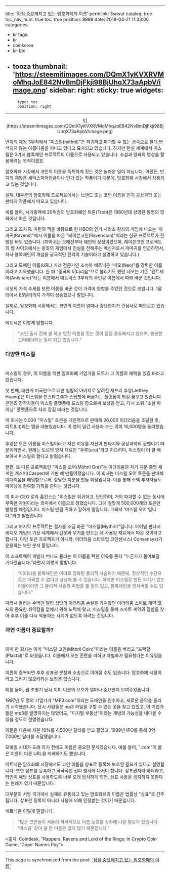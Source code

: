 
---
title: '점점 중요해지고 있는 암호화폐의 이름'
permlink: 3srwut
catalog: true
toc_nav_num: true
toc: true
position: 9999
date: 2018-04-21 11:33:06
categories:
- kr
tags:
- kr
- coinkorea
- kr-btc
- tooza
thumbnail: 'https://steemitimages.com/DQmX1yKVXRVMoMhqJoE842NvBmDjFkji98BjUhqX73aApbV/image.png'
sidebar:
    right:
        sticky: true
widgets:
    -
        type: toc
        position: right
---


<center>
![](https://steemitimages.com/DQmX1yKVXRVMoMhqJoE842NvBmDjFkji98BjUhqX73aApbV/image.png)
</center>

반지의 제왕 3부작에서 "미스릴(mithril)"은 희귀하고 파괴할 수 없는 금속으로 절대 변색되지 않는 아름다움을 지니고 있다고 묘사되고 있습니다.  하지만 현실 세계에서 미스릴은 3가지 블록체인 프로젝트의 이름으로 사용되고 있습니다. 소설과 영화의 명성을 활용하려는 목적이겠죠. 

암호화폐 시장에서 코인의 이름을 독특하게 짓는 것은 놀라운 일이 아닙니다.  어쨌든, 반지의 제왕은 셰익스피어만큼이나 인기 있는 작품이기 때문에, 암호화폐 시장에서 차용되고 있는 것입니다. 

실제, 대부분의 암호화폐 프로젝트에서는 브랜드 또는 코인 이름을 인기 공상과학 또는 판타지 작품에서 따오고 있습니다.

예를 들어, 시가총액에 20위권의 암호화폐인 트론(Tron)은 1980년대 상영된 동명의 영화에서 따온 것입니다.

그리고 조지 R. 마틴의 책을 바탕으로 한 HBO의 인기 시리즈 왕좌의 게임에 나오는 '까마귀(Ravens)"에서 이름을 따온 "레이븐코인(Ravencoin)"이라는 신규 프로젝트가 진행된 바도 있습니다. (까마귀는 오래전부터 예언의 상징이었으며, 레이븐코인 프로젝트의 웹 사이트에서는 왕좌의 게임에서 진실을 전해주는 메신저로서 까마귀를 언급하면서, 자사 블록체인의 개념을 궁극적인 진리의 기술이라고 설명하고 있습니다.)

그리고 도메인 이름(URL) 거래 전문가인 조슈아 메트닉은 “네오(Neo)”를 강력한 이름이라고 지목했습니다.  한 때 "중국의 이더리움"으로 불리기도 했던 네오는 기존 “앤트셰어(Antshare)”라는 이름에서 매트릭스 3부작의 주인공 이름에서 따와 바꾼 것입니다.  

네오의 가격 추세를 보면 이름을 바꾼 것이 가격에 영향을 주었던 것으로 보입니다.  1달러에서 65달러까지 가격이 상승했으니 말입니다. 

실제로, 암호화폐 시장에서는 코인의 이름이 얼마나 중요한지가 관심사로 떠오르고 있습니다. 

메트닉은 이렇게 말합니다.

>"코인 출시 전에 쿨 하고 멋진 이름을 짓는 것이 점점 중요해지고 있으며, 충분한 고려해야하는 일이 되고 있습니다."

### 다양한 미스릴
#
미스릴의 경우, 이 이름을 택한 암호화폐 기업가들 모두가  그 이름의 혜택을 있길 바라고 있습니다. 

첫 번째, 대만계 미국인으로 대만 힙합의 아버지로 알려진 제프리 후앙(Jeffrey Huang)은 미스릴을 인스타그램과 스탭챗에 버금가는 플랫폼이 되길 꿈꾸고 있습니다.  콘텐츠 창작자들이 미스릴 플랫폼에 포스팅 함으로써 보상을 얻고, 다시 소위 "소셜 마이닝" 플랫폼으로 자리 잡길 바라는 것입니다. 

이 회사는 5,000 "미스릴" 토큰을 개인적으로 판매해 26,000 이더리움을 조달한 후, 리트(Lit)라는 앱을 내놓았습니다.  이 앱의 일간 사용자 수는 이미 10,000명을 돌파했습니다. 

후앙은 토큰 이름을 미스릴이라고 지은 이유를 자신이 판타지와 공상과학의 광팬이기 때문이라면서, 원래는 토르의 망치 재료인 "우루(uru)"라고 지으려다, 미스릴이 더 쿨 해 보여서 미스릴로 했다고 밝혔습니다.

한편, 또 다른 프로젝트인 "미스릴 오어(Mithril Ore)"는 이더리움의 차기 지분 증명 체계인 캐스퍼(Casper)에 기반 해 만들어졌습니다.  이 회사는 미스릴 오어 토큰을 판매해 이더리움을 매입함으로써, 상당한 지분을 만들 예정입니다.  이를 통해 소액 투자자들도 마이닝에 참여할 기회를 준다는 것입니다. 

이 회사 CEO 로라 홉킨스는  "미스릴은 희귀하고, 단단하며, 거의 파괴할 수 없는 동시에 부족한 자원이라는 의미에서 이름으로 정했습니다.  그에 걸맞게 500,000개의 토큰만 발행할 예정입니다.  미스릴 만큼 귀하고 강하게 말입니다.  그래서 '미스릴 오어'입니다."라고 밝혔습니다. 

그리고 마지막 프로젝트는 철자를 조금 바꾼 "미스릴(Mythril)"입니다.  파이널 판타지 비디오 게임의 가상 세계에서 갑옷과 무기를 만드는 데 사용된 재료에서 따온 것이라고 합니다.  다만 토큰 프로젝트가 아니라, 이더리움 스타트업 코인센시스( Consensys)가 운용하는 보안 분석 툴입니다. 

이 소프트웨어 개발자 버나드 뮬러는 이 이름을 택한 이유를 묻자 "누군가가 물어보길 기다렸습니다."라면서 이렇게 말합니다.

>"이더리움 블록체인은 이더로 강화된 물리적 사슬이기 때문에, 정상적인 수단으로는 파괴할 수 없다고 상상해 볼 수 있습니다.  하지만 미스릴로 만든 무기가 있는 이들이라면 그 물리적 사슬의 마법을 풀 힘이 있고, 블록체인을 망쳐버릴 수도 있습니다."

따라서 뮬러는 수백만 달러 상당의 이더리움 손실을 가져왔던 이더리움 스마트 계약 코드의 중요한 취약점을 없애기 위해 노력해 왔고, 미스릴을 통해 스마트 계약의 결함을 찾아 추후 이를 다시 악용하는 사례가 없도록 하려는 것입니다.

### 과연 이름이 중요할까?
#
이미 한 회사는 이미 "미스릴 코인(Mithril Coin)"이라는 이름을 버리고 "프랙탈(Plactal)"로 바꿨습니다.  이름에서 오는 혼란을 피하고 차별화가 필요했다는 이유였습니다. 

이름이 중복되면 추후 상표권 분쟁과 소송으로 이어질 수도 있습니다.  암호화폐 시장이라고 그러지 않으리라는 보장은 없습니다.

예를 들어, 웹 초창기 당시 이미 이름의 보호가 얼마나 중요한지 보여주었습니다. 

1997년 두 명의 기업가가 "MP3.com"이라는 도메인을 인수하고, 새로운 음악을 올리기 시작했습니다.  당시 사람들은 mp3 파일을 구할 수 있는 곳을 찾고 있었고, 이 기업가들은 mp3를 발명하지는 않았어도, "디지털 부동산"이라는 개념의 가능성을 내다볼 수 있을 정도로 현명했습니다. 

이들은 다음해 지분 10%를 4,500만 달러를 받고 팔았고, 1999년 IPO를 통해 3억 7,000만 달러를 조달했습니다. 

모바일 시대가 도래 하기 전에도 이름은 중요한 문제였습니다.  예를 들어, ".com"이 붙은 이름이 다른 URL을 지배하기도 했습니다.

메트닉은 암호화폐 시장에서도 코인 이름을 상표로 등록해 보호할 필요가 있다고 설명합니다.  또한 상표를 등록하고 적극적인 권리 행사에 나서야 합니다.  상표권자라 하더라고, 타인이 해당 상표를 사용하도록 너무 오래 방치하게 되면, 상표 사용을 금지하지 못한다는 판례가 있기 때문입니다.

대부분의 서방 국가에서 실제로 유통되고 있는 암호화폐의 이름은 법률상 "상표"로 간주됩니다.   상표란 등록이 아니라 사용에 의해 인정받는 것이기 때문입니다. 

메트닉은 이렇게 말합니다.

>"많은 코인들이 서둘러 적극적으로 이름 보호를 강화해 나갈 필요가 있습니다.  '미스릴' 같이 쿨 한 이름은 많지 않기 때문입니다."

<출처: Coindesk, “Rappers, Ravens and Lord of the Rings: In Crypto Coin Game, 'Dope' Names Pay”>

- - -

This page is synchronized from the post: ['점점 중요해지고 있는 암호화폐의 이름'](https://steemit.com/@pius.pius/3srwut)
